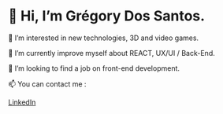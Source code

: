 # 👋 Hi, I’m Grégory Dos Santos.

👀 I’m interested in new technologies, 3D and video games.

🌱 I’m currently improve myself about REACT, UX/UI / Back-End.

💞️ I’m looking to find a job on front-end development.

📫 You can contact me :  

[LinkedIn](https://www.linkedin.com/in/grégory-dos-santos-074419134)



